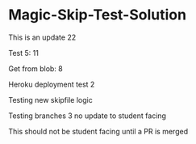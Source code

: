 # Magic-Skip-Test-Solution


This is an update 22

Test 5:  11

Get from blob: 8

Heroku deployment test 2

Testing new skipfile logic

Testing branches 3 no update to student facing

This should not be student facing until a PR is merged
